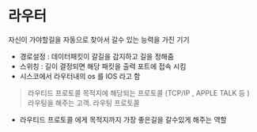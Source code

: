 # 라우터 
자신이 가야할길을 자동으로 찾아서 갈수 있는 능력을 가진 기기
- 경로설정 : 데이터패킷이 갈길을 감지하고 길을 정해줌 
- 스위칭 : 길이 결정되면 해당 패킷을 출력 포트에 접속 시킴 
- 시스코에서 라우터내의 os 를 IOS 라고 함 
> 라우티드 프로토콜 
목적지에 해당되는 프로토콜 (TCP/IP , APPLE TALK 등 ) 라우팅을 해주는 고객.
> 라우팅 프로토콜 
- 라우티드 프로토콜 에게 목적지까지 가장 좋은길을 갈수있게 해주는 역할
  


